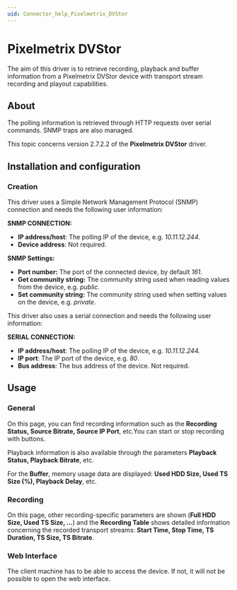 ```yaml
---
uid: Connector_help_Pixelmetrix_DVStor
---
```


# Pixelmetrix DVStor

The aim of this driver is to retrieve recording, playback and buffer information from a Pixelmetrix DVStor device with transport stream recording and playout capabilities.

## About

The polling information is retrieved through HTTP requests over serial commands. SNMP traps are also managed.

This topic concerns version 2.7.2.2 of the **Pixelmetrix DVStor** driver.

## Installation and configuration

### Creation

This driver uses a Simple Network Management Protocol (SNMP) connection and needs the following user information:

**SNMP CONNECTION:**

- **IP address/host**: The polling IP of the device, e.g. *10.11.12.244*.
- **Device address**: Not required.

**SNMP Settings:**

- **Port number:** The port of the connected device, by default *161*.
- **Get community string:** The community string used when reading values from the device, e.g. *public*.
- **Set community string:** The community string used when setting values on the device, e.g. *private*.

This driver also uses a serial connection and needs the following user information:

**SERIAL CONNECTION:**

- **IP address/host**: The polling IP of the device, e.g. *10.11.12.244.*
- **IP port**: The IP port of the device, e.g. *80*.
- **Bus address**: The bus address of the device. Not required.

## Usage

### General

On this page, you can find recording information such as the **Recording Status, Source Bitrate, Source IP Port**, etc.You can start or stop recording with buttons.

Playback information is also available through the parameters **Playback Status, Playback Bitrate**, etc.

For the **Buffer**, memory usage data are displayed: **Used HDD Size, Used TS Size (%), Playback Delay**, etc.

### Recording

On this page, other recording-specific parameters are shown (**Full HDD Size, Used TS Size, ...**) and the **Recording Table** shows detailed information concerning the recorded transport streams: **Start Time, Stop Time, TS Duration, TS Size, TS Bitrate**.

### Web Interface

The client machine has to be able to access the device. If not, it will not be possible to open the web interface.
